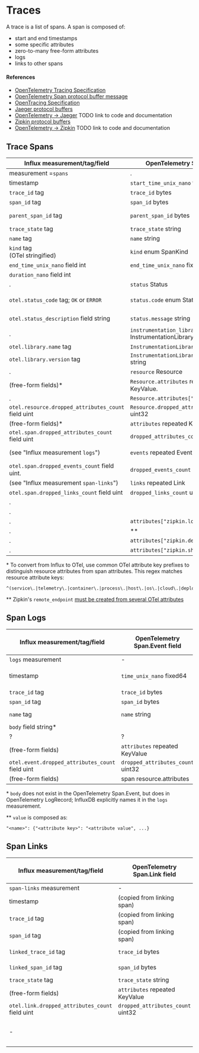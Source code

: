 # Traces

A trace is a list of spans.
A span is composed of:

- start and end timestamps
- some specific attributes
- zero-to-many free-form attributes
- logs
- links to other spans

#### References

- [OpenTelemetry Tracing Specification](https://github.com/open-telemetry/opentelemetry-specification/tree/v1.1.0/specification/trace)
- [OpenTelemetry Span protocol buffer message](https://github.com/open-telemetry/opentelemetry-proto/blob/v0.8.0/opentelemetry/proto/trace/v1/trace.proto#L48-L227)
- [OpenTracing Specification](https://github.com/opentracing/specification)
- [Jaeger protocol buffers](https://github.com/jaegertracing/jaeger-idl/tree/34396033ff11c60fced342ab2858ace278fedaa8/proto)
- [OpenTelemetry -> Jaeger](https://github.com/open-telemetry/opentelemetry-specification/blob/v1.1.0/specification/trace/sdk_exporters/jaeger.md) TODO link to code and documentation
- [Zipkin protocol buffers](https://github.com/openzipkin/zipkin-api/blob/1.0.0/zipkin.proto)
- [OpenTelemetry -> Zipkin](https://github.com/open-telemetry/opentelemetry-specification/blob/v1.1.0/specification/trace/sdk_exporters/zipkin.md) TODO link to code and documentation

## Trace Spans

Influx measurement/tag/field                        | OpenTelemetry Span field                    | Jaeger Span field                                                                | Zipkin Span field
--- | --- | --- | ---
measurement =`spans`                                | .
timestamp                                           | `start_time_unix_nano` fixed64              | `start_time` Timestamp                                                           | `timestamp` fixed64 (µs)
`trace_id` tag                                      | `trace_id` bytes                            | `trace_id` bytes                                                                 | `trace_id` bytes
`span_id` tag                                       | `span_id` bytes                             | `span_id` bytes                                                                  | `id` bytes
`parent_span_id` tag                                | `parent_span_id` bytes                      | (included in `references`)<br />type `CHILD_OF`                                  | `parent_id` bytes
`trace_state` tag                                   | `trace_state` string
`name` tag                                          | `name` string                               | `operation_name` string                                                          | `name` string
`kind` tag<br />(OTel stringified)                  | `kind` enum SpanKind                        | `tags["span.kind"]`                                                              | `kind` enum Kind
`end_time_unix_nano` field int                      | `end_time_unix_nano` fixed64
`duration_nano` field int                           |                                             | `duration` Duration                                                              | `duration` uint64 (µs)
.                                                   | `status` Status
`otel.status_code` tag; `OK` or `ERROR`             | `status.code` enum StatusCode               | `tags["otel.status_code"]`<br />if `ERROR` then add:<br />`tags["error"]=true` | `tags["otel.status_code"]`<br />if `ERROR` then add:<br />`tags["error"]=true`
`otel.status_description` field string              | `status.message` string                     | `tags["otel.status_description"]`                                                | `tags["error"]`<br />iff `otel.status_code` == `ERROR`
.                                                   | `instrumentation_library` InstrumentationLibrary
`otel.library.name` tag                             | `InstrumentationLibrary.name` string        | `tags["otel.library.name"]`                                                      | `tags["otel.library.name"]`
`otel.library.version` tag                          | `InstrumentationLibrary.version` string     | `tags["otel.library.version"]`                                                   | `tags["otel.library.version"]`
.                                                   | `resource` Resource                         | `process` Process
(free-form fields)\*                                | `Resource.attributes` repeated KeyValue.    | `process.tags` repeated KeyValue
.                                                   | `Resource.attributes["service.name"]`       | `process.service_name` string
`otel.resource.dropped_attributes_count` field uint | `Resource.dropped_attributes_count` uint32
(free-form fields)\*                                | `attributes` repeated KeyValue              | `tags` repeated KeyValue                                                         | `tags` map<string, string>
`otel.span.dropped_attributes_count` field uint     | `dropped_attributes_count` uint32
(see "Influx measurement `logs`")                   | `events` repeated Event                     | `logs` repeated Log                                                              | `annotations` repeated Annotation
`otel.span.dropped_events_count` field uint.        | `dropped_events_count` uint32
(see "Influx measurement `span-links`")             | `links` repeated Link                       | `references` repeated SpanRef
`otel.span.dropped_links_count` field uint          | `dropped_links_count` uint32
.                                                   |                                             | `flags` uint32
.                                                   |                                             | `warnings` string
.                                                   | `attributes["zipkin.local_endpoint"]`       |                                                                                  | `local_endpoint` Endpoint
.                                                   | \*\*                                        |                                                                                  | `remote_endpoint` Endpoint
.                                                   | `attributes["zipkin.debug"]`                |                                                                                  | `debug` bool
.                                                   | `attributes["zipkin.shared"]`               |                                                                                  | `shared` bool

\* To convert from Influx to OTel, use common OTel attribute key prefixes to distinguish resource attributes from span attributes.
This regex matches resource attribute keys:

```
^(service\.|telemetry\.|container\.|process\.|host\.|os\.|cloud\.|deployment\.|k8s\.|aws\.|gcp\.|azure\.|faas\.name|faas\.id|faas\.version|faas\.instance|faas\.max_memory)
```

\*\* Zipkin's `remote_endpoint` [must be created from several OTel attributes](https://github.com/open-telemetry/opentelemetry-specification/blob/main/specification/trace/sdk_exporters/zipkin.md#remote-endpoint)

## Span Logs

Influx measurement/tag/field                     | OpenTelemetry Span.Event field    | Jaeger Log field      | Zipkin Annotation field
--- | --- | --- | ---
`logs` measurement                               | -
timestamp                                        | `time_unix_nano` fixed64          | `timestamp` Timestamp | `timestamp` fixed64 (µs)
`trace_id` tag                                   | `trace_id` bytes
`span_id` tag                                    | `span_id` bytes
`name` tag                                       | `name` string                     | `fields["event"]`     | `value` string\*\*
`body` field string\*                            |                                   | `fields["message"]`
?                                                | ?                                 | `fields["stack"]`
(free-form fields)                               | `attributes` repeated KeyValue    | `fields` repeated KeyValue
`otel.event.dropped_attributes_count` field uint | `dropped_attributes_count` uint32 | `fields["otel.event.dropped_attributes_count"]`
(free-form fields)                               | span resource.attributes

\* `body` does not exist in the OpenTelemetry Span.Event, but does in OpenTelemetry LogRecord; InfluxDB explicitly names it in the `logs` measurement.

\*\* `value` is composed as:

```
"<name>": {"<attribute key>": "<attribute value", ...}
```

## Span Links

Influx measurement/tag/field                     | OpenTelemetry Span.Link field     | Jaeger SpanRef field
--- | --- | ---
`span-links` measurement                         | -
timestamp                                        | (copied from linking span)
`trace_id` tag                                   | (copied from linking span)
`span_id` tag                                    | (copied from linking span)
`linked_trace_id` tag                            | `trace_id` bytes                  | `trace_id` bytes
`linked_span_id` tag                             | `span_id` bytes                   | `span_id` bytes
`trace_state` tag                                | `trace_state` string
(free-form fields)                               | `attributes` repeated KeyValue
`otel.link.dropped_attributes_count` field uint  | `dropped_attributes_count` uint32
-                                                |                                   | `ref_type` SpanRefType<br />always `FOLLOWS_FROM`
